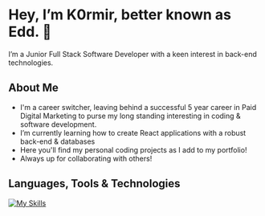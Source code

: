 # Hey, I’m K0rmir, better known as Edd. 👋
I’m a Junior Full Stack Software Developer with a keen interest in back-end technologies. 
## About Me
- I'm a career switcher, leaving behind a successful 5 year career in Paid Digital Marketing to purse my long standing interesting in coding & software development.
- I’m currently learning how to create React applications with a robust back-end & databases
- Here you'll find my personal coding projects as I add to my portfolio!
- Always up for collaborating with others!

## Languages, Tools & Technologies

[![My Skills](https://skills.thijs.gg/icons?i=html,css,tailwind,js,git,react,nodejs,nextjs,express,postgres,sqlite)](https://skills.thijs.gg)



<!---
K0rmir/K0rmir is a ✨ special ✨ repository because its `README.md` (this file) appears on your GitHub profile.
You can click the Preview link to take a look at your changes.
--->
